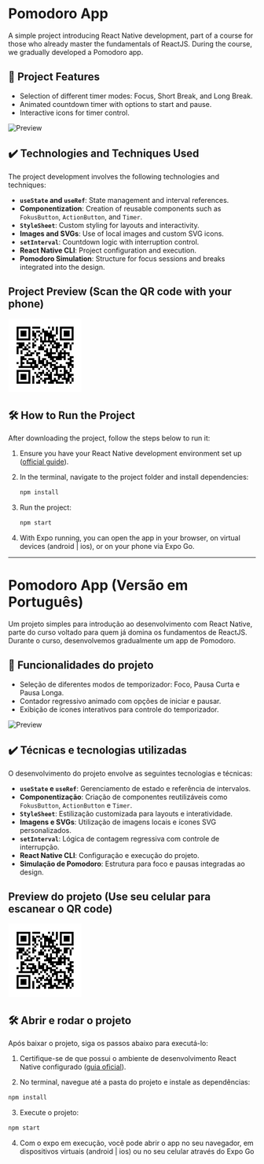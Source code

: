 # Pomodoro App

A simple project introducing React Native development, part of a course for those who already master the fundamentals of ReactJS. During the course, we gradually developed a Pomodoro app.

## 🔨 Project Features

- Selection of different timer modes: Focus, Short Break, and Long Break.
- Animated countdown timer with options to start and pause.
- Interactive icons for timer control.

<!-- Replaced image tag -->
<img src="assets/preview.gif" alt="Preview" width="300" />

## ✔️ Technologies and Techniques Used

The project development involves the following technologies and techniques:

- **`useState` and `useRef`**: State management and interval references.
- **Componentization**: Creation of reusable components such as `FokusButton`, `ActionButton`, and `Timer`.
- **`StyleSheet`**: Custom styling for layouts and interactivity.
- **Images and SVGs**: Use of local images and custom SVG icons.
- **`setInterval`**: Countdown logic with interruption control.
- **React Native CLI**: Project configuration and execution.
- **Pomodoro Simulation**: Structure for focus sessions and breaks integrated into the design.

## Project Preview (Scan the QR code with your phone)

<!-- Replaced QR code tag -->
<img src="assets/QRCODE.png" alt="Live Demo QR Code" width="150" />

## 🛠️ How to Run the Project

After downloading the project, follow the steps below to run it:

1. Ensure you have your React Native development environment set up ([official guide](https://docs.expo.dev/get-started/set-up-your-environment/)).

2. In the terminal, navigate to the project folder and install dependencies:

   ```bash
   npm install
   ```

3. Run the project:

   ```bash
   npm start
   ```

4. With Expo running, you can open the app in your browser, on virtual devices (android | ios), or on your phone via Expo Go.

---

# Pomodoro App (Versão em Português)

Um projeto simples para introdução ao desenvolvimento com React Native, parte do curso voltado para quem já domina os fundamentos de ReactJS. Durante o curso, desenvolvemos gradualmente um app de Pomodoro.

## 🔨 Funcionalidades do projeto

- Seleção de diferentes modos de temporizador: Foco, Pausa Curta e Pausa Longa.
- Contador regressivo animado com opções de iniciar e pausar.
- Exibição de ícones interativos para controle do temporizador.

<!-- Replaced image tag -->
<img src="assets/preview.gif" alt="Preview" width="300" />

## ✔️ Técnicas e tecnologias utilizadas

O desenvolvimento do projeto envolve as seguintes tecnologias e técnicas:

- **`useState` e `useRef`**: Gerenciamento de estado e referência de intervalos.
- **Componentização**: Criação de componentes reutilizáveis como `FokusButton`, `ActionButton` e `Timer`.
- **`StyleSheet`**: Estilização customizada para layouts e interatividade.
- **Imagens e SVGs**: Utilização de imagens locais e ícones SVG personalizados.
- **`setInterval`**: Lógica de contagem regressiva com controle de interrupção.
- **React Native CLI**: Configuração e execução do projeto.
- **Simulação de Pomodoro**: Estrutura para foco e pausas integradas ao design.

## Preview do projeto (Use seu celular para escanear o QR code)

<!-- Replaced QR code tag -->
<img src="assets/QRCODE.png" alt="Live Demo QR Code" width="150" />

## 🛠️ Abrir e rodar o projeto

Após baixar o projeto, siga os passos abaixo para executá-lo:

1. Certifique-se de que possui o ambiente de desenvolvimento React Native configurado ([guia oficial](https://docs.expo.dev/get-started/set-up-your-environment/)).

2. No terminal, navegue até a pasta do projeto e instale as dependências:

```bash
npm install
```

3. Execute o projeto:

```bash
npm start
```

4. Com o expo em execução, você pode abrir o app no seu navegador, em dispositivos virtuais (android | ios) ou no seu celular através do Expo Go
